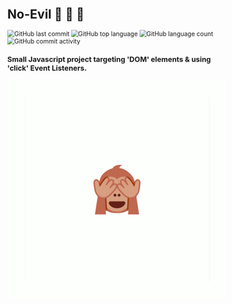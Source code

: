 # No-Evil 🙊 🙉 🙈

![GitHub last commit](https://img.shields.io/github/last-commit/cba0311/No-Evil?style=flat-square)
![GitHub top language](https://img.shields.io/github/languages/top/cba0311/No-Evil?style=flat-square)
![GitHub language count](https://img.shields.io/github/languages/count/cba0311/No-Evil?style=flat-square)
![GitHub commit activity](https://img.shields.io/github/commit-activity/w/cba0311/No-Evil?style=flat-square)

### Small Javascript project targeting 'DOM' elements & using 'click' Event Listeners.

![](https://github.com/cba0311/No-Evil/blob/master/No-Evil.gif)
